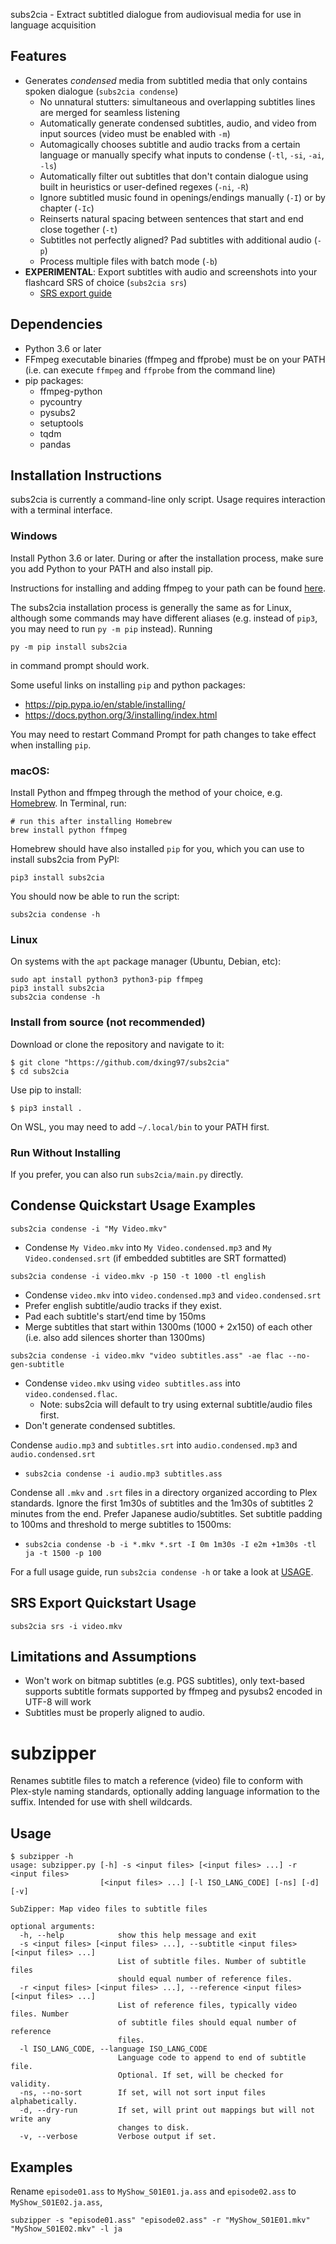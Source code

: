 subs2cia - Extract subtitled dialogue from audiovisual media for use in language acquisition 


## Features
 * Generates _condensed_ media from subtitled media that only contains spoken dialogue (`subs2cia condense`)
     * No unnatural stutters: simultaneous and overlapping subtitles lines are merged for seamless listening
     * Automatically generate condensed subtitles, audio, and video from input sources (video must be enabled with `-m`)
     * Automagically chooses subtitle and audio tracks from a certain language or manually specify what inputs to condense
     (`-tl`, `-si`, `-ai`, `-ls`)
     * Automatically filter out subtitles that don't contain dialogue using built in heuristics or user-defined regexes (`-ni`, `-R`)
     * Ignore subtitled music found in openings/endings manually (`-I`) or by chapter (`-Ic`)  
     * Reinserts natural spacing between sentences that start and end close together (`-t`)
     * Subtitles not perfectly aligned? Pad subtitles with additional audio (`-p`)
     * Process multiple files with batch mode (`-b`)
 * **EXPERIMENTAL**: Export subtitles with audio and screenshots into your flashcard SRS of choice (`subs2cia srs`)
    * [SRS export guide](SRS_Export.md)
## Dependencies
* Python 3.6 or later
* FFmpeg executable binaries (ffmpeg and ffprobe) must be on your PATH (i.e. can execute `ffmpeg` and `ffprobe`
  from the command line)
* pip packages:
    * ffmpeg-python
    * pycountry
    * pysubs2
    * setuptools
    * tqdm
    * pandas

## Installation Instructions
subs2cia is currently a command-line only script. Usage requires interaction with a terminal interface.
### Windows
Install Python 3.6 or later. During or after the installation process, make sure you add Python to your PATH and also install pip.

Instructions for installing and adding ffmpeg to your path can be found [here](http://blog.gregzaal.com/how-to-install-ffmpeg-on-windows/).

The subs2cia installation process is generally the same as for Linux, although some commands may have different aliases
(e.g. instead of `pip3`, you may need to run `py -m pip` instead). Running
```
py -m pip install subs2cia
```
in command prompt should work. 

Some useful links on installing `pip` and python packages:
* https://pip.pypa.io/en/stable/installing/
* https://docs.python.org/3/installing/index.html

You may need to restart Command Prompt for path changes to take effect when installing `pip`.

### macOS:
Install Python and ffmpeg through the method of your choice, e.g. [Homebrew](https://brew.sh/). In Terminal, run:
```
# run this after installing Homebrew
brew install python ffmpeg
```
Homebrew should have also installed `pip` for you, which you can use to install subs2cia from PyPI:
```
pip3 install subs2cia
```
You should now be able to run the script:
```
subs2cia condense -h
```

### Linux
On systems with the `apt` package manager (Ubuntu, Debian, etc):
```
sudo apt install python3 python3-pip ffmpeg
pip3 install subs2cia
subs2cia condense -h
```

### Install from source (not recommended)
Download or clone the repository and navigate to it:
```
$ git clone "https://github.com/dxing97/subs2cia"
$ cd subs2cia
```
Use pip to install:
```
$ pip3 install .
```
On WSL, you may need to add `~/.local/bin` to your PATH first.

### Run Without Installing
If you prefer, you can also run ``subs2cia/main.py`` directly.


## Condense Quickstart Usage Examples
```
subs2cia condense -i "My Video.mkv"
```
* Condense `My Video.mkv` into `My Video.condensed.mp3` and `My Video.condensed.srt` (if embedded subtitles are SRT formatted)

```
subs2cia condense -i video.mkv -p 150 -t 1000 -tl english
```
* Condense `video.mkv` into `video.condensed.mp3` and `video.condensed.srt`
* Prefer english subtitle/audio tracks if they exist. 
* Pad each subtitle's start/end time by 150ms
* Merge subtitles that start within 1300ms (1000 + 2x150) of each other (i.e. also add silences shorter than 1300ms)

```
subs2cia condense -i video.mkv "video subtitles.ass" -ae flac --no-gen-subtitle
```

* Condense `video.mkv` using `video subtitles.ass` into `video.condensed.flac`. 
    * Note: subs2cia will default to try using external subtitle/audio files first.
* Don't generate condensed subtitles.


Condense `audio.mp3` and `subtitles.srt` into `audio.condensed.mp3` and `audio.condensed.srt`
* ```subs2cia condense -i audio.mp3 subtitles.ass```

Condense all `.mkv` and `.srt` files in a directory organized according to Plex standards. 
Ignore the first 1m30s of subtitles and the 1m30s of subtitles 2 minutes from the end. 
Prefer Japanese audio/subtitles. Set subtitle padding to 100ms and 
threshold to merge subtitles to 1500ms:
* ```subs2cia condense -b -i *.mkv *.srt -I 0m 1m30s -I e2m +1m30s -tl ja -t 1500 -p 100``` 

For a full usage guide, run `subs2cia condense -h` or take a look at [USAGE](USAGE.md).

## SRS Export Quickstart Usage
```subs2cia srs -i video.mkv```

## Limitations and Assumptions
* Won't work on bitmap subtitles (e.g. PGS subtitles), only text-based supports subtitle formats supported by ffmpeg and pysubs2 
  encoded in UTF-8 will work
* Subtitles must be properly aligned to audio. 

# subzipper
Renames subtitle files to match a reference (video) file to conform with Plex-style naming standards, 
optionally adding language information to the suffix. Intended for use with shell wildcards.

## Usage
```
$ subzipper -h
usage: subzipper.py [-h] -s <input files> [<input files> ...] -r <input files>
                    [<input files> ...] [-l ISO_LANG_CODE] [-ns] [-d] [-v]

SubZipper: Map video files to subtitle files

optional arguments:
  -h, --help            show this help message and exit
  -s <input files> [<input files> ...], --subtitle <input files> [<input files> ...]
                        List of subtitle files. Number of subtitle files
                        should equal number of reference files.
  -r <input files> [<input files> ...], --reference <input files> [<input files> ...]
                        List of reference files, typically video files. Number
                        of subtitle files should equal number of reference
                        files.
  -l ISO_LANG_CODE, --language ISO_LANG_CODE
                        Language code to append to end of subtitle file.
                        Optional. If set, will be checked for validity.
  -ns, --no-sort        If set, will not sort input files alphabetically.
  -d, --dry-run         If set, will print out mappings but will not write any
                        changes to disk.
  -v, --verbose         Verbose output if set.
```

## Examples
Rename ``episode01.ass`` to ``MyShow_S01E01.ja.ass`` and ``episode02.ass`` to ``MyShow_S01E02.ja.ass``, 
```
subzipper -s "episode01.ass" "episode02.ass" -r "MyShow_S01E01.mkv" "MyShow_S01E02.mkv" -l ja
```


